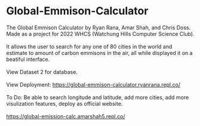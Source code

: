# Global-Emmison-Calculator

The Global Emmison Calculator by Ryan Rana, Amar Shah, and Chris Doss. Made as a project for 2022 WHCS (Watchung Hills Computer Science Club). <br><br> It allows the user to search for any one of 80 cities in the world and estimate to amount of carbon emmisons in the air, all while displayed it on a beatiful interface. <br><br>
View Dataset 2 for database.<br><br>
View Deployment: https://global-emmison-calculator.ryanrana.repl.co/ <br><br>
To Do: Be able to search longitude and latitude, add more cities, add more visulization features, deploy as official website. <br><br>
https://global-emission-calc.amarshah5.repl.co/
